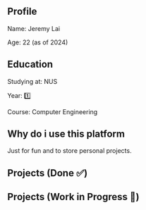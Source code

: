 ## Profile

Name: Jeremy Lai

Age: 22 (as of 2024)

## Education

Studying at: NUS

Year: :one:

Course: Computer Engineering

## Why do i use this platform

Just for fun and to store personal projects.

## Projects (Done :white_check_mark:)

## Projects (Work in Progress :construction:)
